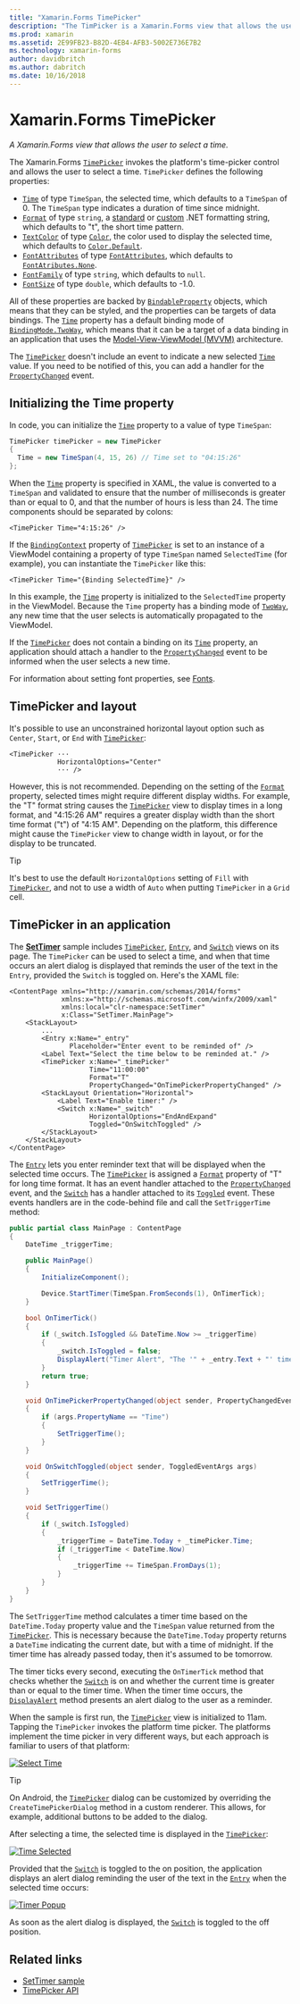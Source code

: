 ```yaml
---
title: "Xamarin.Forms TimePicker"
description: "The TimPicker is a Xamarin.Forms view that allows the user to select a time. This article explains how to consume a TimePicker in a Xamarin.Forms application."
ms.prod: xamarin
ms.assetid: 2E99FB23-B82D-4EB4-AFB3-5002E736E7B2
ms.technology: xamarin-forms
author: davidbritch
ms.author: dabritch
ms.date: 10/16/2018
---
```


# Xamarin.Forms TimePicker

_A Xamarin.Forms view that allows the user to select a time._

The Xamarin.Forms [`TimePicker`](xref:Xamarin.Forms.TimePicker) invokes the platform's time-picker control and allows the user to select a time. `TimePicker` defines the following properties:

- [`Time`](xref:Xamarin.Forms.TimePicker.Time) of type `TimeSpan`, the selected time, which defaults to a `TimeSpan` of 0. The `TimeSpan` type indicates a duration of time since midnight.
- [`Format`](xref:Xamarin.Forms.TimePicker.Format) of type `string`, a [standard](/dotnet/standard/base-types/standard-date-and-time-format-strings/) or [custom](/dotnet/standard/base-types/custom-date-and-time-format-strings/) .NET formatting string, which defaults to "t", the short time pattern.
- [`TextColor`](xref:Xamarin.Forms.TimePicker.TextColor) of type [`Color`](xref:Xamarin.Forms.Color), the color used to display the selected time, which defaults to [`Color.Default`](xref:Xamarin.Forms.Color.Default).
- [`FontAttributes`](xref:Xamarin.Forms.TimePicker.FontAttributes) of type [`FontAttributes`](xref:Xamarin.Forms.FontAttributes), which defaults to [`FontAtributes.None`](xref:Xamarin.Forms.FontAttributes.None).
- [`FontFamily`](xref:Xamarin.Forms.TimePicker.FontFamily) of type `string`, which defaults to `null`.
- [`FontSize`](xref:Xamarin.Forms.TimePicker.FontSize) of type `double`, which defaults to -1.0.

All of these properties are backed by [`BindableProperty`](xref:Xamarin.Forms.BindableProperty) objects, which means that they can be styled, and the properties can be targets of data bindings. The [`Time`](xref:Xamarin.Forms.TimePicker.Time) property has a default binding mode of [`BindingMode.TwoWay`](xref:Xamarin.Forms.BindingMode.TwoWay), which means that it can be a target of a data binding in an application that uses the [Model-View-ViewModel (MVVM)](~/xamarin-forms/enterprise-application-patterns/mvvm.md) architecture.

The [`TimePicker`](xref:Xamarin.Forms.TimePicker) doesn't include an event to indicate a new selected [`Time`](xref:Xamarin.Forms.TimePicker.Time) value. If you need to be notified of this, you can add a handler for the [`PropertyChanged`](xref:Xamarin.Forms.BindableObject.PropertyChanged) event.

## Initializing the Time property

In code, you can initialize the [`Time`](xref:Xamarin.Forms.TimePicker.Time) property to a value of type `TimeSpan`:

```csharp
TimePicker timePicker = new TimePicker
{
  Time = new TimeSpan(4, 15, 26) // Time set to "04:15:26"
};
```

When the [`Time`](xref:Xamarin.Forms.TimePicker.Time) property is specified in XAML, the value is converted to a `TimeSpan` and validated to ensure that the number of milliseconds is greater than or equal to 0, and that the number of hours is less than 24. The time components should be separated by colons:

```xaml
<TimePicker Time="4:15:26" />
```

If the [`BindingContext`](xref:Xamarin.Forms.BindableObject.BindingContext) property of [`TimePicker`](xref:Xamarin.Forms.TimePicker) is set to an instance of a ViewModel containing a property of type `TimeSpan` named `SelectedTime` (for example), you can instantiate the `TimePicker` like this:

```xaml
<TimePicker Time="{Binding SelectedTime}" />
```

In this example, the [`Time`](xref:Xamarin.Forms.TimePicker.Time) property is initialized to the `SelectedTime` property in the ViewModel. Because the `Time` property has a binding mode of [`TwoWay`](xref:Xamarin.Forms.BindingMode.TwoWay), any new time that the user selects is automatically propagated to the ViewModel.

If the [`TimePicker`](xref:Xamarin.Forms.TimePicker) does not contain a binding on its [`Time`](xref:Xamarin.Forms.TimePicker.Time) property, an application should attach a handler to the [`PropertyChanged`](xref:Xamarin.Forms.BindableObject.PropertyChanged) event to be informed when the user selects a new time.

For information about setting font properties, see [Fonts](~/xamarin-forms/user-interface/text/fonts.md).

## TimePicker and layout

It's possible to use an unconstrained horizontal layout option such as `Center`, `Start`, or `End` with [`TimePicker`](xref:Xamarin.Forms.TimePicker):

```xaml
<TimePicker ···
            HorizontalOptions="Center"
            ··· />
```

However, this is not recommended. Depending on the setting of the [`Format`](xref:Xamarin.Forms.TimePicker.Format) property, selected times might require different display widths. For example, the "T" format string causes the [`TimePicker`](xref:Xamarin.Forms.TimePicker) view to display times in a long format, and "4:15:26 AM" requires a greater display width than the short time format ("t") of "4:15 AM". Depending on the platform, this difference might cause the `TimePicker` view to change width in layout, or for the display to be truncated.

> [!TIP]
> It's best to use the default `HorizontalOptions` setting of `Fill` with [`TimePicker`](xref:Xamarin.Forms.TimePicker), and not to use a width of `Auto` when putting `TimePicker` in a `Grid` cell.

## TimePicker in an application

The [**SetTimer**](https://developer.xamarin.com/samples/xamarin-forms/UserInterface/TimePicker/) sample includes [`TimePicker`](xref:Xamarin.Forms.TimePicker), [`Entry`](xref:Xamarin.Forms.Entry), and [`Switch`](xref:Xamarin.Forms.Switch) views on its page. The `TimePicker` can be used to select a time, and when that time occurs an alert dialog is displayed that reminds the user of the text in the `Entry`, provided the `Switch` is toggled on. Here's the XAML file:

```xaml
<ContentPage xmlns="http://xamarin.com/schemas/2014/forms"
             xmlns:x="http://schemas.microsoft.com/winfx/2009/xaml"
             xmlns:local="clr-namespace:SetTimer"
             x:Class="SetTimer.MainPage">
    <StackLayout>
        ...
        <Entry x:Name="_entry"
               Placeholder="Enter event to be reminded of" />
        <Label Text="Select the time below to be reminded at." />
        <TimePicker x:Name="_timePicker"
                    Time="11:00:00"
                    Format="T"
                    PropertyChanged="OnTimePickerPropertyChanged" />
        <StackLayout Orientation="Horizontal">
            <Label Text="Enable timer:" />
            <Switch x:Name="_switch"
                    HorizontalOptions="EndAndExpand"
                    Toggled="OnSwitchToggled" />
        </StackLayout>
    </StackLayout>
</ContentPage>
```

The [`Entry`](xref:Xamarin.Forms.Entry) lets you enter reminder text that will be displayed when the selected time occurs. The [`TimePicker`](xref:Xamarin.Forms.TimePicker) is assigned a [`Format`](xref:Xamarin.Forms.TimePicker.Format) property of "T" for long time format. It has an event handler attached to the [`PropertyChanged`](xref:Xamarin.Forms.BindableObject.PropertyChanged) event, and the [`Switch`](xref:Xamarin.Forms.Switch) has a handler attached to its [`Toggled`](xref:Xamarin.Forms.Switch.Toggled) event. These events handlers are in the code-behind file and call the `SetTriggerTime` method:

```csharp
public partial class MainPage : ContentPage
{
    DateTime _triggerTime;

    public MainPage()
    {
        InitializeComponent();

        Device.StartTimer(TimeSpan.FromSeconds(1), OnTimerTick);
    }

    bool OnTimerTick()
    {
        if (_switch.IsToggled && DateTime.Now >= _triggerTime)
        {
            _switch.IsToggled = false;
            DisplayAlert("Timer Alert", "The '" + _entry.Text + "' timer has elapsed", "OK");
        }
        return true;
    }

    void OnTimePickerPropertyChanged(object sender, PropertyChangedEventArgs args)
    {
        if (args.PropertyName == "Time")
        {
            SetTriggerTime();
        }
    }

    void OnSwitchToggled(object sender, ToggledEventArgs args)
    {
        SetTriggerTime();
    }

    void SetTriggerTime()
    {
        if (_switch.IsToggled)
        {
            _triggerTime = DateTime.Today + _timePicker.Time;
            if (_triggerTime < DateTime.Now)
            {
                _triggerTime += TimeSpan.FromDays(1);
            }
        }
    }
}
```

The `SetTriggerTime` method calculates a timer time based on the `DateTime.Today` property value and the `TimeSpan` value returned from the [`TimePicker`](xref:Xamarin.Forms.TimePicker). This is necessary because the `DateTime.Today` property returns a `DateTime` indicating the current date, but with a time of midnight. If the timer time has already passed today, then it's assumed to be tomorrow.

The timer ticks every second, executing the `OnTimerTick` method that checks whether the [`Switch`](xref:Xamarin.Forms.Switch) is on and whether the current time is greater than or equal to the timer time. When the timer time occurs, the [`DisplayAlert`](xref:Xamarin.Forms.Page.DisplayAlert*) method presents an alert dialog to the user as a reminder.

When the sample is first run, the [`TimePicker`](xref:Xamarin.Forms.TimePicker) view is initialized to 11am. Tapping the `TimePicker` invokes the platform time picker. The platforms implement the time picker in very different ways, but each approach is familiar to users of that platform:

[![Select Time](timepicker-images/timepicker-open.png "Select Time")](timepicker-images/timepicker-open-large.png#lightbox "Select Time")

> [!TIP]
> On Android, the [`TimePicker`](xref:Xamarin.Forms.TimePicker) dialog can be customized by overriding the `CreateTimePickerDialog` method in a custom renderer. This allows, for example, additional buttons to be added to the dialog.

After selecting a time, the selected time is displayed in the [`TimePicker`](xref:Xamarin.Forms.TimePicker):

[![Time Selected](timepicker-images/timepicker-selected.png "Time Selected")](timepicker-images/timepicker-selected-large.png#lightbox "Time Selected")

Provided that the [`Switch`](xref:Xamarin.Forms.Switch) is toggled to the on position, the application displays an alert dialog reminding the user of the text in the [`Entry`](xref:Xamarin.Forms.Entry) when the selected time occurs:

[![Timer Popup](timepicker-images/timer-test.png "Timer Popup")](timepicker-images/timer-test-large.png#lightbox "Timer Popup")

As soon as the alert dialog is displayed, the [`Switch`](xref:Xamarin.Forms.Switch) is toggled to the off position.

## Related links

- [SetTimer sample](https://developer.xamarin.com/samples/xamarin-forms/UserInterface/TimePicker/)
- [TimePicker API](xref:Xamarin.Forms.TimePicker)
